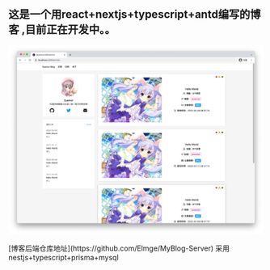 ## 这是一个用react+nextjs+typescript+antd编写的博客 ,目前正在开发中。。
<p align="middle">
<img src="https://github.com/Elmge/MyBlog/blob/main/images/image1.jpg" width="1000" alt="封面" />
</p>
[博客后端仓库地址](https://github.com/Elmge/MyBlog-Server) 采用nestjs+typescript+prisma+mysql
